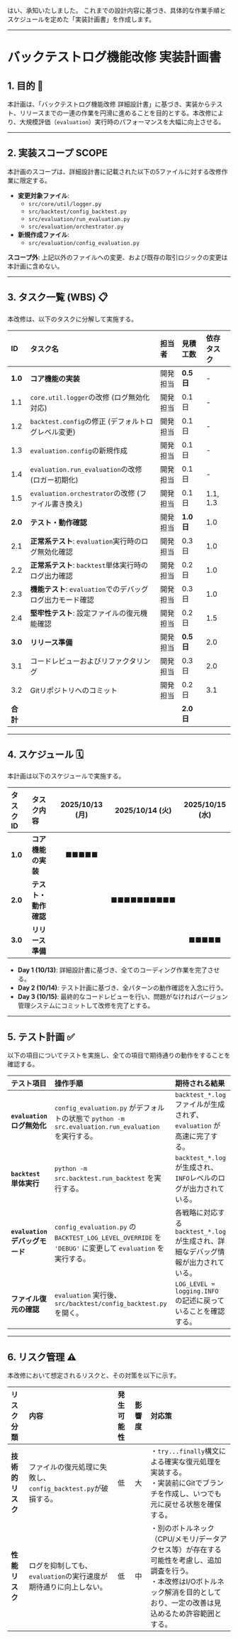 はい、承知いたしました。
これまでの設計内容に基づき、具体的な作業手順とスケジュールを定めた「実装計画書」を作成します。

-----

# バックテストログ機能改修 実装計画書

## 1\. 目的 🎯

本計画は、「バックテストログ機能改修 詳細設計書」に基づき、実装からテスト、リリースまでの一連の作業を円滑に進めることを目的とする。本改修により、大規模評価（`evaluation`）実行時のパフォーマンスを大幅に向上させる。

-----

## 2\. 実装スコープ SCOPE

本計画のスコープは、詳細設計書に記載された以下の5ファイルに対する改修作業に限定する。

  - **変更対象ファイル**:
      - `src/core/util/logger.py`
      - `src/backtest/config_backtest.py`
      - `src/evaluation/run_evaluation.py`
      - `src/evaluation/orchestrator.py`
  - **新規作成ファイル**:
      - `src/evaluation/config_evaluation.py`

**スコープ外**: 上記以外のファイルへの変更、および既存の取引ロジックの変更は本計画に含めない。

-----

## 3\. タスク一覧 (WBS) 📋

本改修は、以下のタスクに分解して実施する。

| ID | タスク名 | 担当者 | 見積工数 | 依存タスク |
| :--- | :--- | :--- | :--- | :--- |
| **1.0** | **コア機能の実装** | 開発担当 | **0.5 日** | - |
| 1.1 | `core.util.logger`の改修 (ログ無効化対応) | 開発担当 | 0.1 日 | - |
| 1.2 | `backtest.config`の修正 (デフォルトログレベル変更) | 開発担当 | 0.1 日 | - |
| 1.3 | `evaluation.config`の新規作成 | 開発担当 | 0.1 日 | - |
| 1.4 | `evaluation.run_evaluation`の改修 (ロガー初期化) | 開発担当 | 0.1 日 | - |
| 1.5 | `evaluation.orchestrator`の改修 (ファイル書き換え) | 開発担当 | 0.1 日 | 1.1, 1.3 |
| **2.0** | **テスト・動作確認** | 開発担当 | **1.0 日** | 1.0 |
| 2.1 | **正常系テスト**: `evaluation`実行時のログ無効化確認 | 開発担当 | 0.3 日 | 1.0 |
| 2.2 | **正常系テスト**: `backtest`単体実行時のログ出力確認 | 開発担当 | 0.2 日 | 1.0 |
| 2.3 | **機能テスト**: `evaluation`でのデバッグログ出力モード確認 | 開発担当 | 0.3 日 | 1.0 |
| 2.4 | **堅牢性テスト**: 設定ファイルの復元機能確認 | 開発担当 | 0.2 日 | 1.5 |
| **3.0** | **リリース準備** | 開発担当 | **0.5 日** | 2.0 |
| 3.1 | コードレビューおよびリファクタリング | 開発担当 | 0.3 日 | 2.0 |
| 3.2 | Gitリポジトリへのコミット | 開発担当 | 0.2 日 | 3.1 |
| **合計** | | | **2.0 日** | |

-----

## 4\. スケジュール 🗓️

本計画は以下のスケジュールで実施する。

| タスクID | タスク内容 | 2025/10/13 (月) | 2025/10/14 (火) | 2025/10/15 (水) |
| :--- | :--- | :---: | :---: | :---: |
| **1.0** | **コア機能の実装** | ■■■■■ | | |
| **2.0** | **テスト・動作確認** | | ■■■■■■■■■■ | |
| **3.0** | **リリース準備** | | | ■■■■■ |

  - **Day 1 (10/13)**: 詳細設計書に基づき、全てのコーディング作業を完了させる。
  - **Day 2 (10/14)**: テスト計画に基づき、全パターンの動作確認を入念に行う。
  - **Day 3 (10/15)**: 最終的なコードレビューを行い、問題がなければバージョン管理システムにコミットして改修を完了とする。

-----

## 5\. テスト計画 ✅

以下の項目についてテストを実施し、全ての項目で期待通りの動作をすることを確認する。

| テスト項目 | 操作手順 | 期待される結果 |
| :--- | :--- | :--- |
| **`evaluation` ログ無効化** | `config_evaluation.py` がデフォルトの状態で `python -m src.evaluation.run_evaluation` を実行する。 | `backtest_*.log` ファイルが生成されず、`evaluation` が高速に完了する。 |
| **`backtest` 単体実行** | `python -m src.backtest.run_backtest` を実行する。 | `backtest_*.log` が生成され、`INFO`レベルのログが出力されている。 |
| **`evaluation` デバッグモード** | `config_evaluation.py` の `BACKTEST_LOG_LEVEL_OVERRIDE` を `'DEBUG'` に変更して `evaluation` を実行する。 | 各戦略に対応する `backtest_*.log` が生成され、詳細なデバッグ情報が出力されている。 |
| **ファイル復元の確認** | `evaluation` 実行後、`src/backtest/config_backtest.py` を開く。 | `LOG_LEVEL = logging.INFO` の記述に戻っていることを確認する。 |

-----

## 6\. リスク管理 ⚠️

本改修において想定されるリスクと、その対策を以下に示す。

| リスク分類 | 内容 | 発生可能性 | 影響度 | 対応策 |
| :--- | :--- | :--- | :--- | :--- |
| **技術的リスク** | ファイルの復元処理に失敗し、`config_backtest.py`が破損する。 | 低 | 大 | ・`try...finally`構文による確実な復元処理を実装する。<br>・実装前にGitでブランチを作成し、いつでも元に戻せる状態を確保する。 |
| **性能リスク** | ログを抑制しても、`evaluation`の実行速度が期待通りに向上しない。 | 低 | 中 | ・別のボトルネック（CPU/メモリ/データアクセス等）が存在する可能性を考慮し、追加調査を行う。<br>・本改修はI/Oボトルネック解消を目的としており、一定の改善は見込めるため許容範囲とする。 |
